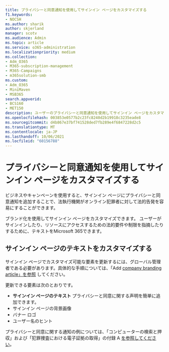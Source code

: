 ```yaml
---
title: プライバシーと同意通知を使用してサインイン ページをカスタマイズする
f1.keywords:
- NOCSH
ms.author: sharik
author: skjerland
manager: scotv
ms.audience: Admin
ms.topic: article
ms.service: o365-administration
ms.localizationpriority: medium
ms.collection:
- Adm_O365
- M365-subscription-management
- M365-Campaigns
- m365solution-smb
ms.custom:
- Adm_O365
- MiniMaven
- MSB365
search.appverid:
- BCS160
- MET150
description: ユーザーのプライバシーと同意通知を使用してサインイン ページをカスタマイズMicrosoft 365。
ms.openlocfilehash: 003853e0577b2c23fc8240d2b19918c3235eade8
ms.sourcegitcommit: d4b867e37bf741528ded7fb289e4f6847228d2c5
ms.translationtype: MT
ms.contentlocale: ja-JP
ms.lasthandoff: 10/06/2021
ms.locfileid: "60156788"
---
```

# <a name="customize-your-sign-in-page-with-a-privacy-and-consent-notice"></a>プライバシーと同意通知を使用してサインイン ページをカスタマイズする

ビジネスやキャンペーンを使用すると、サインイン ページにプライバシーと同意通知を追加することで、法執行機関がオンライン犯罪者に対して法的告発を容易にすることができます。

ブランド化を使用してサインイン ページをカスタマイズできます。 ユーザーがサインインしたり、リソースにアクセスするための法的要件や制限を指摘したりするために、テキストをMicrosoft 365できます。

## <a name="design-customization-the-text-on-your-sign-in-page"></a>サインイン ページのテキストをカスタマイズする

サインイン ページでカスタマイズ可能な要素を更新するには、グローバル管理者である必要があります。具体的な手順については、「Add [company branding article」を参照](/azure/active-directory/fundamentals/customize-branding) してください。

更新できる要素は次のとおりです。

- **サインイン ページのテキスト** プライバシーと同意に関する声明を簡単に追加できます。
- サインイン ページの背景画像
- バナー ロゴ
- ユーザー名のヒント

プライバシーと同意に関する通知の例については、「コンピューターの検索と押収」および「犯罪捜査における電子証拠の取得」の付録 A [を参照してください](https://www.justice.gov/sites/default/files/criminal-ccips/legacy/2015/01/14/ssmanual2009.pdf)。